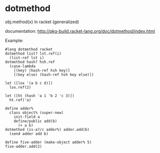 dotmethod
===
obj.method(x) in racket (generalized)

documentation: http://pkg-build.racket-lang.org/doc/dotmethod/index.html

Example:
```racket
#lang dotmethod racket
dotmethod list? lst.ref(i)
  (list-ref lst i)
dotmethod hash? hsh.ref
  (case-lambda
    [(key) (hash-ref hsh key)]
    [(key else) (hash-ref hsh key else)])

let ([lox '(a b c d)])
  lox.ref(2)

let ([ht (hash 'a 1 'b 2 'c 3)])
  ht.ref('a)

define adder%
  class object% (super-new)
    init-field a
    define/public add(b)
      (+ a b)
dotmethod (is-a?/c adder%) adder.add(b)
  (send adder add b)

define five-adder (make-object adder% 5)
five-adder.add(2)
```
